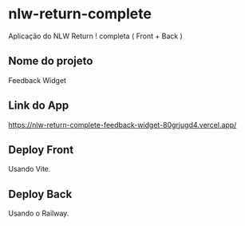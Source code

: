 # nlw-return-complete
Aplicação do NLW Return ! completa ( Front + Back )

## Nome do projeto
Feedback Widget

## Link do App
https://nlw-return-complete-feedback-widget-80grjugd4.vercel.app/

## Deploy Front
Usando Vite.

## Deploy Back
Usando o Railway.




